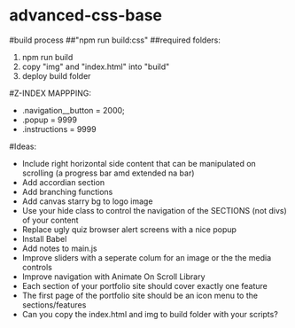 # advanced-css-base

#build process
##"npm run build:css"
##required folders:
1. npm run build
2. copy "img" and "index.html" into "build"
3. deploy build folder

#Z-INDEX MAPPPING:
* .navigation__button = 2000;
* .popup = 9999
* .instructions = 9999

#Ideas:
* Include right horizontal side content that can be manipulated on scrolling (a progress bar amd extended na bar)
* Add accordian section
* Add branching functions
* Add canvas starry bg to logo image
* Use your hide class to control the navigation of the SECTIONS (not divs) of your content
* Replace ugly quiz browser alert screens with a nice popup
* Install Babel
* Add notes to main.js
* Improve sliders with a seperate colum for an image or the the media controls 
* Improve navigation with Animate On Scroll Library
* Each section of your portfolio site should cover exactly one feature
* The first page of the portfolio site should be an icon menu to the sections/features
* Can you copy the index.html and img to build folder with your scripts?